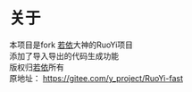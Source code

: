 关于
======
本项目是fork [若依](https://gitee.com/y_project)大神的RuoYi项目<br>添加了导入导出的代码生成功能
<br>
版权归[若依](https://gitee.com/y_project)所有
<br>
原地址：
https://gitee.com/y_project/RuoYi-fast


